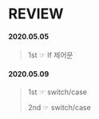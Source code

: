 # REVIEW

#### 2020.05.05

> 1st ☞ If 제어문

#### 2020.05.09

> 1st ☞ switch/case
>
> 2nd ☞ switch/case 